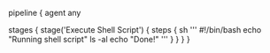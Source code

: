 pipeline {
  agent any
  
  stages {
    stage('Execute Shell Script') {
      steps {
        sh '''
          #!/bin/bash
          echo "Running shell script"
          ls -al
          echo "Done!"
        '''
      }
    }
  }
}
